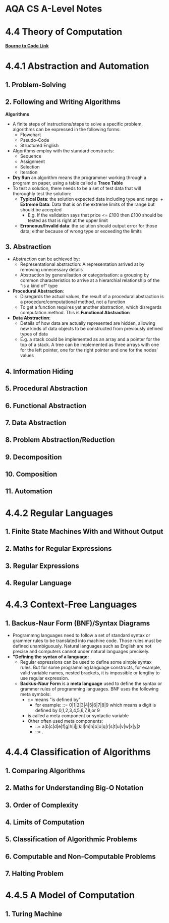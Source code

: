 # AQA CS A-Level Notes

# 4.4 Theory of Computation

**[Bourne to Code Link](https://bournetocode.com/projects/AQA_A_Theory/pages/4-4.html)**

# 4.4.1 Abstraction and Automation
## 1. Problem-Solving
## 2. Following and Writing Algorithms
**Algorithms**
+ A finite steps of instructions/steps to solve a specific problem, algorithms can be expressed in the following forms:
  + Flowchart
  + Pseudo-Code
  + Structured English
+ Algorithms employ with the standard constructs:
  + Sequence
  + Assignment
  + Selection
  + Iteration
+ **Dry Run** an algorithm means the programmer working through a program on paper, using a table called a **Trace Table**
+ To test a solution, there needs to be a set of test data that will thoroughly test the solution:
  + **Typical Data**: the solution expected data including type and range
  + **Extreme Data**: Data that is on the extreme limits of the range but should be accepted
    + E.g. If the validation says that price <= £100 then £100 should be tested as that is right at the upper limit
  + **Erroneous/Invalid data**: the solution should output error for those data; either because of wrong type or exceeding the limits
  
## 3. Abstraction
+ Abstraction can be achieved by:
  + Representational abstraction: A representation arrived at by removing unnecessary details
  + Abstraction by generalisation or categorisation: a grouping by common characteristics to arrive at a hierarchial relationship of the "is a kind of" type
+ **Procedural Abstraction**:
  + Disregards the actual values, the result of a procedural abstraction is a procedure/computational method, not a function
  + To get a function requires yet another abstraction, which disregards computation method. This is **Functional Abstraction**
+ **Data Abstraction**:
  + Details of how data are actually represented are hidden, allowing new kinds of data objects to be constructed from previously defined types of data
  + E.g. a stack could be implemented as an array and a pointer for the top of a stack. A tree can be implemented as three arrays with one for the left pointer, one for the right pointer and one for the nodes' values

## 4. Information Hiding
## 5. Procedural Abstraction
## 6. Functional Abstraction
## 7. Data Abstraction
## 8. Problem Abstraction/Reduction
## 9. Decomposition
## 10. Composition
## 11. Automation

# 4.4.2 Regular Languages
## 1. Finite State Machines With and Without Output
## 2. Maths for Regular Expressions
## 3. Regular Expressions
## 4. Regular Language

# 4.4.3 Context-Free Languages
## 1. Backus-Naur Form (BNF)/Syntax Diagrams
+ Programmng languages need to follow a set of standard syntax or grammer rules to be translated into machine code. Those rules must be defined unambiguously. Natural languages such as English are not precise and computers cannot under natural languages precisely.
+ **"Defining the syntax of a language:**
  + Regular expressions can be used to define some simple syntax rules. But for some programming language constructs, for example, valid variable names, nested brackets, it is impossible or lengthy to use regular expression.
  + **Backus-Naur Form** is a **meta language** used to define the syntax or grammer rules of programming languages. BNF uses the following meta symbols:
    + ::= means "is defined by"
      + for example: <digit> ::= 0|1|2|3|4|5|6|7|8|9 which means a digit is defined by 0,1,2,3,4,5,6,7,8,or 9
    + <digit> is called a meta component or syntactic variable
    + Other often used meta components:
      + <letter> ::= a|b|c|d|e|f|g|h|i|j|k|l|m|n|o|o|q|r|s|t|u|v|w|x|y|z
      + <point>::= .
      
      
# 4.4.4 Classification of Algorithms
## 1. Comparing Algorithms
## 2. Maths for Understanding Big-O Notation
## 3. Order of Complexity
## 4. Limits of Computation
## 5. Classification of Algorithmic Problems
## 6. Computable and Non-Computable Problems
## 7. Halting Problem

# 4.4.5 A Model of Computation
## 1. Turing Machine
